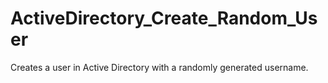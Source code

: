 # ActiveDirectory_Create_Random_User
Creates a user in Active Directory with a randomly generated username.
